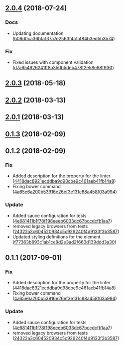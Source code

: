 <a name="2.0.4"></a>
## [2.0.4](https://github.com/advanced-rest-client/paper-combobox/compare/1.0.0...2.0.4) (2018-07-24)


### Docs

* Updating documentation ([b08d0ca36bfa137a7e2563f4a1af84b3ed5b3b74](https://github.com/advanced-rest-client/paper-combobox/commit/b08d0ca36bfa137a7e2563f4a1af84b3ed5b3b74))

### Fix

* Fixed issues with component validation ([d7a654926241ff8a350b5deb478f2e58e88f9f6f](https://github.com/advanced-rest-client/paper-combobox/commit/d7a654926241ff8a350b5deb478f2e58e88f9f6f))



<a name="2.0.3"></a>
## [2.0.3](https://github.com/advanced-rest-client/paper-combobox/compare/1.0.0...2.0.3) (2018-05-18)




<a name="2.0.2"></a>
## [2.0.2](https://github.com/advanced-rest-client/paper-combobox/compare/1.0.0...2.0.2) (2018-03-13)




<a name="2.0.1"></a>
## [2.0.1](https://github.com/advanced-rest-client/paper-combobox/compare/1.0.0...2.0.1) (2018-03-13)




<a name="0.1.3"></a>
## [0.1.3](https://github.com/advanced-rest-client/paper-combobox/compare/0.1.2...0.1.3) (2018-02-09)




<a name="0.1.2"></a>
## 0.1.2 (2018-02-09)


### Fix

* Added description for the  property for the linter ([4418dac8921ecddba9d98cbe9c461aeb41fb14a8](https://github.com/advanced-rest-client/paper-combobox/commit/4418dac8921ecddba9d98cbe9c461aeb41fb14a8))
* Fixing bower command ([4a65e6a200b53916e26ef3e131c88a458f03a994](https://github.com/advanced-rest-client/paper-combobox/commit/4a65e6a200b53916e26ef3e131c88a458f03a994))

### Update

* Added sauce configuration for tests ([4e681411b1f78f198eeeb6033dc67bccdcfb1aa7](https://github.com/advanced-rest-client/paper-combobox/commit/4e681411b1f78f198eeeb6033dc67bccdcfb1aa7))
* removed legacy browsers from tests ([24322a3c604520934c5c929240f4d9133f3b3587](https://github.com/advanced-rest-client/paper-combobox/commit/24322a3c604520934c5c929240f4d9133f3b3587))
* Updated styling definitions for the element. ([f77363b893c1ab1ce8d2e3ad2f663d139ddd3a30](https://github.com/advanced-rest-client/paper-combobox/commit/f77363b893c1ab1ce8d2e3ad2f663d139ddd3a30))



<a name="0.1.1"></a>
## 0.1.1 (2017-09-01)


### Fix

* Added description for the  property for the linter ([4418dac8921ecddba9d98cbe9c461aeb41fb14a8](https://github.com/advanced-rest-client/paper-combobox/commit/4418dac8921ecddba9d98cbe9c461aeb41fb14a8))
* Fixing bower command ([4a65e6a200b53916e26ef3e131c88a458f03a994](https://github.com/advanced-rest-client/paper-combobox/commit/4a65e6a200b53916e26ef3e131c88a458f03a994))

### Update

* Added sauce configuration for tests ([4e681411b1f78f198eeeb6033dc67bccdcfb1aa7](https://github.com/advanced-rest-client/paper-combobox/commit/4e681411b1f78f198eeeb6033dc67bccdcfb1aa7))
* removed legacy browsers from tests ([24322a3c604520934c5c929240f4d9133f3b3587](https://github.com/advanced-rest-client/paper-combobox/commit/24322a3c604520934c5c929240f4d9133f3b3587))



